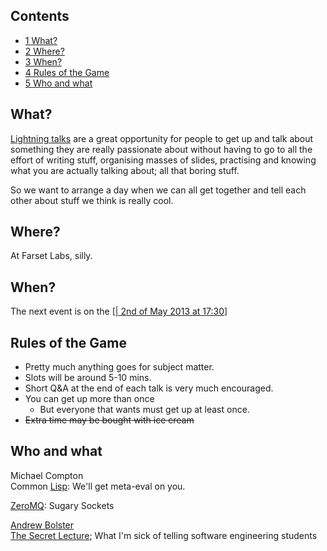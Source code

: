 Contents
--------

-   [1 What?](#What.3F)
-   [2 Where?](#Where.3F)
-   [3 When?](#When.3F)
-   [4 Rules of the Game](#Rules_of_the_Game)
-   [5 Who and what](#Who_and_what)

What?
-----

[Lightning talks](http://en.wikipedia.org/wiki/Lightning_talk) are a great opportunity for people to get up and talk about something they are really passionate about without having to go to all the effort of writing stuff, organising masses of slides, practising and knowing what you are actually talking about; all that boring stuff.

So we want to arrange a day when we can all get together and tell each other about stuff we think is really cool.

Where?
------

At Farset Labs, silly.

When?
-----

The next event is on the [[| 2nd of May 2013 at 17:30](https://www.facebook.com/events/105947476247083/)]

Rules of the Game
-----------------

-   Pretty much anything goes for subject matter.
-   Slots will be around 5-10 mins.
-   Short Q&A at the end of each talk is very much encouraged.
-   You can get up more than once
    -   But everyone that wants must get up at least once.
-   ~~Extra time may be bought with ice cream~~

Who and what
------------

 Michael Compton   
Common [Lisp](http://xkcd.com/297/): We'll get meta-eval on you.

[ZeroMQ](http://www.zeromq.org/): Sugary Sockets

 [Andrew Bolster](http://wiki.farsetlabs.org.uk/User:Bolster "User:Bolster")   
[The Secret Lecture](http://wiki.farsetlabs.org.uk/The_Secret_Lecture "The Secret Lecture"); What I'm sick of telling software engineering students
